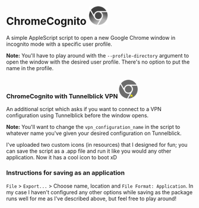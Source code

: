 <h1>ChromeCognito <img src="https://github.com/zain-ak/ChromeCognito/blob/master/resources/img.png" title="Cognito Chrome Icon" width="50" height="50" /></h1> 

A simple AppleScript script to open a new Google Chrome window in incognito mode with a specific user profile.

**Note:** You'll have to play around with the ```--profile-directory``` argument to open the window with the desired user profile. There's no option to put the name in the profile.

<h3>ChromeCognito with Tunnelblick VPN <img src="resources/chrome-vpn.png" width="50" height="50" /></h3>

An additional script which asks if you want to connect to a VPN configuration using Tunnelblick before the window opens.

**Note:** You'll want to change the ```vpn_configuration_name``` in the script to whatever name you've given your desired configuration on Tunnelblick.

I've uploaded two custom icons (in resources) that I designed for fun; you can save the script as a .app file and run it like you would any other application. Now it has a cool icon to boot xD

<h3>Instructions for saving as an application</h3>

```File``` > ```Export...``` > Choose name, location and ``````File Format: Application``````.
In my case I haven't configured any other options while saving as the package runs well for me as I've described above, but feel free to play around!
